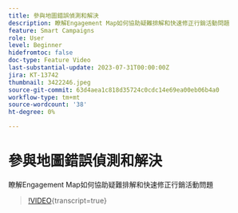 ```yaml
---
title: 參與地圖錯誤偵測和解決
description: 瞭解Engagement Map如何協助疑難排解和快速修正行銷活動問題
feature: Smart Campaigns
role: User
level: Beginner
hidefromtoc: false
doc-type: Feature Video
last-substantial-update: 2023-07-31T00:00:00Z
jira: KT-13742
thumbnail: 3422246.jpeg
source-git-commit: 63d4aea1c818d35724c0cdc14e69ea00eb06b4a0
workflow-type: tm+mt
source-wordcount: '38'
ht-degree: 0%

---
```



# 參與地圖錯誤偵測和解決

瞭解Engagement Map如何協助疑難排解和快速修正行銷活動問題

>[!VIDEO](https://video.tv.adobe.com/v/3422246/?learn=on){transcript=true}
